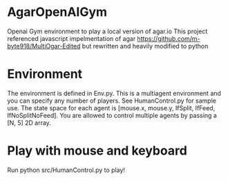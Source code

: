 # AgarOpenAIGym
Openai Gym environment to play a local version of agar.io
This project referenced javascript impelmentation of agar https://github.com/m-byte918/MultiOgar-Edited but rewritten and heavily modified to python

# Environment
The environment is defined in Env.py. This is a multiagent environment and you can specify any number of players. See HumanControl.py for sample use. The state space for each agent is [mouse.x, mouse.y, IfSplit, IfFeed, IfNoSplitNoFeed]. You are allowed to control multiple agents by passing a [N, 5] 2D array. 

# Play with mouse and keyboard
Run python src/HumanControl.py to play!
